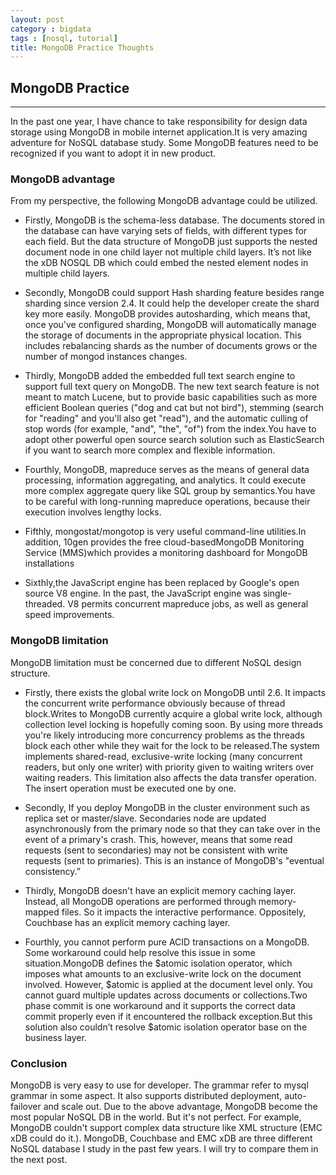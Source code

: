 ```yaml
---
layout: post
category : bigdata
tags : [nosql, tutorial]
title: MongoDB Practice Thoughts
---
```


## MongoDB Practice
------------------------------------------------------

In the past one year, I have chance to take responsibility for design data storage using MongoDB in mobile internet application.It is very amazing adventure for NoSQL database study.
Some MongoDB features need to be recognized if you want to adopt it in new product.

### MongoDB advantage
From my perspective, the following MongoDB advantage could be utilized.

- Firstly, MongoDB is the schema-less database. The documents stored in the database can have varying sets of fields, with different types for each field. 
But the data structure of MongoDB just supports the nested document node in one child layer not multiple child layers. It’s not like the xDB NOSQL DB which could embed the nested element nodes in multiple child layers.

- Secondly, MongoDB could support Hash sharding feature besides range sharding since version 2.4. It could help the developer create the shard key more easily.
MongoDB provides autosharding, which means that, once you've configured sharding, MongoDB will automatically manage the storage of documents in the appropriate physical location. This includes rebalancing shards as the number of documents grows or the number of mongod instances changes.

- Thirdly, MongoDB added the embedded full text search engine to support full text query on MongoDB.
The new text search feature is not meant to match Lucene, but to provide basic capabilities such as more efficient Boolean queries ("dog and cat but not bird"), stemming (search for "reading" and you'll also get "read"), and the automatic culling of stop words (for example, "and", "the", "of") from the index.You have to adopt other powerful open source search solution such as ElasticSearch if you want to search more complex and flexible information.

- Fourthly, MongoDB, mapreduce serves as the means of general data processing, information aggregating, and analytics. It could execute more complex aggregate query like SQL group by semantics.You have to be careful with long-running mapreduce operations, because their execution involves lengthy locks.

- Fifthly, mongostat/mongotop is very useful command-line utilities.In addition, 10gen provides the free cloud-basedMongoDB Monitoring Service (MMS)which provides a monitoring dashboard for MongoDB installations

- Sixthly,the JavaScript engine has been replaced by Google's open source V8 engine. In the past, the JavaScript engine was single-threaded. V8 permits concurrent mapreduce jobs, as well as general speed improvements.


### MongoDB limitation
MongoDB limitation must be concerned due to different NoSQL design structure.

- Firstly, there exists the global write lock on MongoDB until 2.6. It impacts the concurrent write performance obviously because of thread block.Writes to MongoDB currently acquire a global write lock, although collection level locking is hopefully coming soon. By using more threads you're likely introducing more concurrency problems as the threads block each other while they wait for the lock to be released.The system implements shared-read, exclusive-write locking (many concurrent readers, but only one writer) with priority given to waiting writers over waiting readers.
This limitation also affects the data transfer operation. The insert operation must be executed one by one.

- Secondly, If you deploy MongoDB in the cluster environment such as replica set or master/slave. Secondaries node are updated asynchronously from the primary node so that they can take over in the event of a primary's crash. This, however, means that some read requests (sent to secondaries) may not be consistent with write requests (sent to primaries). This is an instance of MongoDB's "eventual consistency.” 

- Thirdly, MongoDB doesn't have an explicit memory caching layer. Instead, all MongoDB operations are performed through memory-mapped files. So it impacts the interactive performance. Oppositely, Couchbase has an explicit memory caching layer.

- Fourthly, you cannot perform pure ACID transactions on a MongoDB. Some workaround could help resolve this issue in some situation.MongoDB defines the $atomic isolation operator, which imposes what amounts to an exclusive-write lock on the document involved. However, $atomic is applied at the document level only. You cannot guard multiple updates across documents or collections.Two phase commit is one workaround and it supports the correct data commit properly even if it encountered the rollback exception.But this solution also couldn’t resolve $atomic isolation operator base on the business layer.

### Conclusion
MongoDB is very easy to use for developer. The grammar refer to mysql grammar in some aspect. It also supports distributed deployment, auto-failover and scale out. Due to the above advantage, MongoDB become the most popular NoSQL DB in the world. But it's not perfect. For example, MongoDB couldn't support complex data structure like XML structure (EMC xDB could do it.). MongoDB, Couchbase and EMC xDB are three different NoSQL database I study in the past few years. I will try to compare them in the next post.